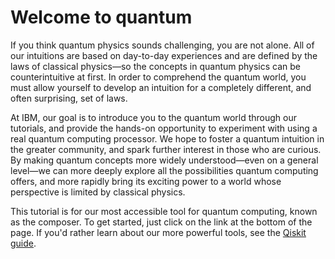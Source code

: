 # Welcome to quantum

If you think quantum physics sounds challenging, you are not alone. All of our intuitions are based on day-to-day experiences and are defined by the laws of classical physics—so the concepts in quantum physics can be counterintuitive at first. In order to comprehend the quantum world, you must allow yourself to develop an intuition for a completely different, and often surprising, set of laws.

At IBM, our goal is to introduce you to the quantum world through our tutorials, and provide the hands-on opportunity to experiment with using a real quantum computing processor. We hope to foster a quantum intuition in the greater community, and spark further interest in those who are curious. By making quantum concepts more widely understood—even on a general level—we can more deeply explore all the possibilities quantum computing offers, and more rapidly bring its exciting power to a world whose perspective is limited by classical physics.

This tutorial is for our most accessible tool for quantum computing, known as the composer. To get started, just click on the link at the bottom of the page. If you'd rather learn about our more powerful tools, see the [Qiskit guide](https://learnqiskit.gitbook.io/).

